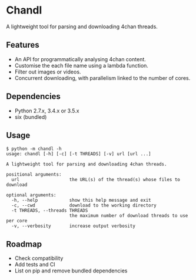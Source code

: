 # Chandl

A lightweight tool for parsing and downloading 4chan threads.

## Features

 - An API for programmatically analysing 4chan content.
 - Customise the each file name using a lambda function.
 - Filter out images or videos.
 - Concurrent downloading, with parallelism linked to the number of cores.

## Dependencies

 - Python 2.7.x, 3.4.x or 3.5.x
 - six (bundled)

## Usage

    $ python -m chandl -h
    usage: chandl [-h] [-c] [-t THREADS] [-v] url [url ...]

    A lightweight tool for parsing and downloading 4chan threads.

    positional arguments:
      url                   the URL(s) of the thread(s) whose files to download

    optional arguments:
      -h, --help            show this help message and exit
      -c, --cwd             download to the working directory
      -t THREADS, --threads THREADS
                            the maximum number of download threads to use per core
      -v, --verbosity       increase output verbosity

## Roadmap

 - Check compatibility
 - Add tests and CI
 - List on pip and remove bundled dependencies
